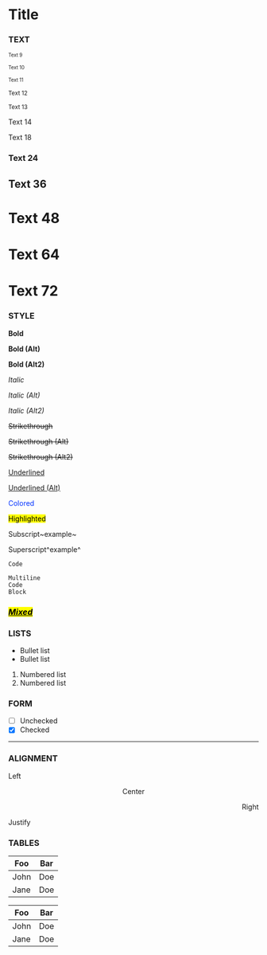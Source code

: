 # Title

### **TEXT**

<small><small>Text 9</small></small>

<small><small>Text 10</small></small>

<small><small>Text 11</small></small>

<small>Text 12</small>

<small>Text 13</small>

Text 14

Text 18

### Text 24

## Text 36

# Text 48

# Text 64

# Text 72

### **STYLE**

**Bold**

**Bold (Alt)**

**Bold (Alt2)**

_Italic_

_Italic (Alt)_

_Italic (Alt2)_

~~Strikethrough~~

~~Strikethrough (Alt)~~

~~Strikethrough (Alt2)~~

<u>Underlined</u>

<u>Underlined (Alt)</u>

<span style="color: rgb(4, 51, 255);">Colored</span>

<mark>Highlighted</mark>

Subscript~example~

Superscript^example^

`Code`

```
Multiline
Code
Block
```

### <mark><b><i><u>Mixed</u></i></b></mark>

### **LISTS**

- Bullet list
- Bullet list

1. Numbered list
2. Numbered list

### **FORM**

- [ ] Unchecked
- [x] Checked

---

### **ALIGNMENT**

Left

<p align="center">Center</p>

<p align="right">Right</p>

<p align="justify">Justify</p>

### **TABLES**

| Foo | Bar |
| --- | --- |
| John | Doe |
| Jane | Doe |

| Foo | Bar |
| --- | --- |
| John | Doe |
| Jane | Doe |
